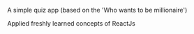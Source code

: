 A simple quiz app (based on the 'Who wants to be millionaire')

Applied freshly learned concepts of ReactJs
